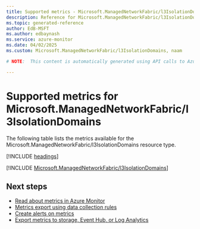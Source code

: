 ```yaml
---
title: Supported metrics - Microsoft.ManagedNetworkFabric/l3IsolationDomains
description: Reference for Microsoft.ManagedNetworkFabric/l3IsolationDomains metrics in Azure Monitor.
ms.topic: generated-reference
author: EdB-MSFT
ms.author: edbaynash
ms.service: azure-monitor
ms.date: 04/02/2025
ms.custom: Microsoft.ManagedNetworkFabric/l3IsolationDomains, naam

# NOTE:  This content is automatically generated using API calls to Azure. Any edits made on these files will be overwritten in the next run of the script. 

---
```


  
# Supported metrics for Microsoft.ManagedNetworkFabric/l3IsolationDomains
  
The following table lists the metrics available for the Microsoft.ManagedNetworkFabric/l3IsolationDomains resource type.  
  
  
[!INCLUDE [headings](~/reusable-content/ce-skilling/azure/includes/azure-monitor/reference/metrics/metrics-headings.md)]  
  
 

[!INCLUDE [Microsoft.ManagedNetworkFabric/l3IsolationDomains](~/reusable-content/ce-skilling/azure/includes/azure-monitor/reference/metrics/microsoft-managednetworkfabric-l3isolationdomains-metrics-include.md)]  



## Next steps

- [Read about metrics in Azure Monitor](/azure/azure-monitor/data-platform)
- [Metrics export using data collection rules](/azure/azure-monitor/essentials/data-collection-metrics)
- [Create alerts on metrics](/azure/azure-monitor/alerts/alerts-overview)
- [Export metrics to storage, Event Hub, or Log Analytics](/azure/azure-monitor/essentials/platform-logs-overview)

